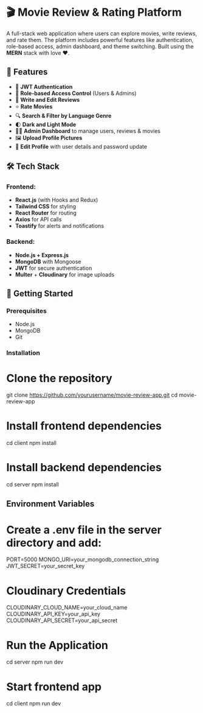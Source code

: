 # 🎬 Movie Review & Rating Platform

A full-stack web application where users can explore movies, write reviews, and rate them. The platform includes powerful features like authentication, role-based access, admin dashboard, and theme switching. Built using the **MERN** stack with love ❤️.

## 🌟 Features

- 🔐 **JWT Authentication**
- 👥 **Role-based Access Control** (Users & Admins)
- 📝 **Write and Edit Reviews**
- ⭐ **Rate Movies**
- 🔍 **Search & Filter by Language Genre**
- 🌓 **Dark and Light Mode**
- 🧑‍💼 **Admin Dashboard** to manage users, reviews & movies
- 🖼️ **Upload Profile Pictures**
- 🧾 **Edit Profile** with user details and password update

## 🛠️ Tech Stack

### Frontend:
- **React.js** (with Hooks and Redux)
- **Tailwind CSS** for styling
- **React Router** for routing
- **Axios** for API calls
- **Toastify** for alerts and notifications

### Backend:
- **Node.js + Express.js**
- **MongoDB** with Mongoose
- **JWT** for secure authentication
- **Multer** + **Cloudinary** for image uploads

## 🚀 Getting Started

### Prerequisites

- Node.js
- MongoDB
- Git

### Installation

# Clone the repository
git clone https://github.com/yourusername/movie-review-app.git
cd movie-review-app

# Install frontend dependencies
cd client
npm install

# Install backend dependencies
cd server
npm install

## Environment Variables

# Create a .env file in the server directory and add:
PORT=5000
MONGO_URI=your_mongodb_connection_string
JWT_SECRET=your_secret_key

# Cloudinary Credentials
CLOUDINARY_CLOUD_NAME=your_cloud_name
CLOUDINARY_API_KEY=your_api_key
CLOUDINARY_API_SECRET=your_api_secret

# Run the Application
cd server
npm run dev

# Start frontend app
cd client
npm run dev

